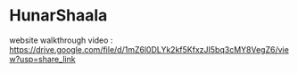 # HunarShaala

website walkthrough video : https://drive.google.com/file/d/1mZ6l0DLYk2kf5KfxzJI5bq3cMY8VegZ6/view?usp=share_link

